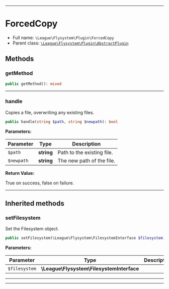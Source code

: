 ***

# ForcedCopy

* Full name: `\League\Flysystem\Plugin\ForcedCopy`
* Parent class: [`\League\Flysystem\Plugin\AbstractPlugin`](./AbstractPlugin.md)

## Methods

### getMethod

```php
public getMethod(): mixed
```

***

### handle

Copies a file, overwriting any existing files.

```php
public handle(string $path, string $newpath): bool
```

**Parameters:**

| Parameter | Type | Description |
|-----------|------|-------------|
| `$path` | **string** | Path to the existing file. |
| `$newpath` | **string** | The new path of the file. |

**Return Value:**

True on success, false on failure.



***

## Inherited methods

### setFilesystem

Set the Filesystem object.

```php
public setFilesystem(\League\Flysystem\FilesystemInterface $filesystem): mixed
```

**Parameters:**

| Parameter | Type | Description |
|-----------|------|-------------|
| `$filesystem` | **\League\Flysystem\FilesystemInterface** |  |

***


***

